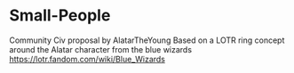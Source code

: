 # Small-People

Community Civ proposal by AlatarTheYoung
Based on a LOTR ring concept around the Alatar character from the blue wizards
https://lotr.fandom.com/wiki/Blue_Wizards
